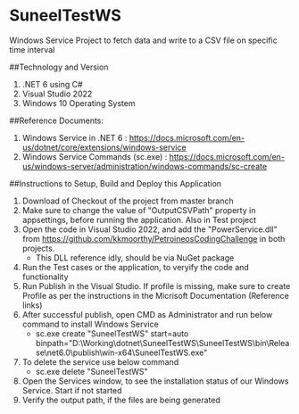 # SuneelTestWS
Windows Service Project to fetch data and write to a CSV file on specific time interval

##Technology and Version
1. .NET 6 using C#
2. Visual Studio 2022
3. Windows 10 Operating System

##Reference Documents:
1. Windows Service in .NET 6 : https://docs.microsoft.com/en-us/dotnet/core/extensions/windows-service
2. Windows Service Commands (sc.exe) : https://docs.microsoft.com/en-us/windows-server/administration/windows-commands/sc-create


##Instructions to Setup, Build and Deploy this Application
1. Download of Checkout of the project from master branch
2. Make sure to change the value of "OutputCSVPath" property in appsettings, before running the application. Also in Test project
3. Open the code in Visual Studio 2022, and add the "PowerService.dll" from https://github.com/kkmoorthy/PetroineosCodingChallenge in both projects. 
	* This DLL reference idly, should be via NuGet package
4. Run the Test cases or the application, to veryify the code and functionality
5. Run Publish in the Visual Studio. If profile is missing, make sure to create Profile as per the instructions in the Micrisoft Documentation (Reference links)
6. After successful publish, open CMD as Administrator and run below command to install Windows Service
	* sc.exe create "SuneelTestWS" start=auto binpath="D:\Working\dotnet\SuneelTestWS\SuneelTestWS\bin\Release\net6.0\publish\win-x64\SuneelTestWS.exe"
7. To delete the service use below command
	* sc.exe delete "SuneelTestWS"
8. Open the Services window, to see the installation status of our Windows Service. Start if not started
9. Verify the output path, if the files are being generated